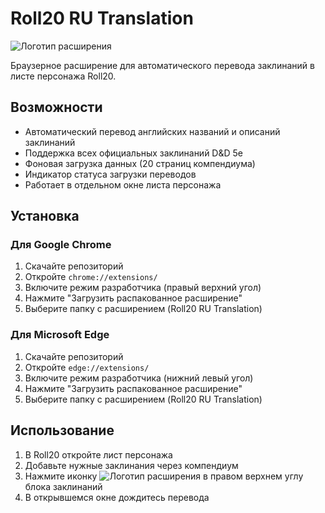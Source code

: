 # Roll20 RU Translation

![Логотип расширения](https://www.dropbox.com/scl/fi/hsa3q753jcevt4yvw3oo5/roll20_ru_logo.png?rlkey=4nb7n4mzr0a0qh1wmsq1bbvlx&st=g0bgqfci&dl=0)

Браузерное расширение для автоматического перевода заклинаний в листе персонажа Roll20.

## Возможности

- Автоматический перевод английских названий и описаний заклинаний
- Поддержка всех официальных заклинаний D&D 5e
- Фоновая загрузка данных (20 страниц компендиума)
- Индикатор статуса загрузки переводов
- Работает в отдельном окне листа персонажа

## Установка

### Для Google Chrome
1. Скачайте репозиторий
2. Откройте `chrome://extensions/`
3. Включите режим разработчика (правый верхний угол)
4. Нажмите "Загрузить распакованное расширение"
5. Выберите папку с расширением (Roll20 RU Translation)

### Для Microsoft Edge
1. Скачайте репозиторий
2. Откройте `edge://extensions/`
3. Включите режим разработчика (нижний левый угол)
4. Нажмите "Загрузить распакованное расширение"
5. Выберите папку с расширением (Roll20 RU Translation)

## Использование

1. В Roll20 откройте лист персонажа
2. Добавьте нужные заклинания через компендиум
3. Нажмите иконку ![Логотип расширения](https://www.dropbox.com/scl/fi/cl2wjhi6xmw5vu1fo7bc5/popout-icon.png?rlkey=ikriouszke1tdszfbrmna23hm&st=81h176zc&dl=0) в правом верхнем углу блока заклинаний
4. В открывшемся окне дождитесь перевода
